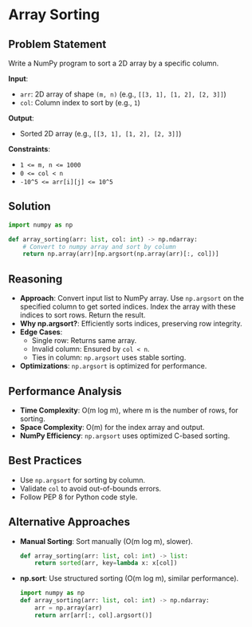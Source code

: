 # Array Sorting

## Problem Statement
Write a NumPy program to sort a 2D array by a specific column.

**Input**:
- `arr`: 2D array of shape `(m, n)` (e.g., `[[3, 1], [1, 2], [2, 3]]`)
- `col`: Column index to sort by (e.g., `1`)

**Output**:
- Sorted 2D array (e.g., `[[3, 1], [1, 2], [2, 3]]`)

**Constraints**:
- `1 <= m, n <= 1000`
- `0 <= col < n`
- `-10^5 <= arr[i][j] <= 10^5`

## Solution
```python
import numpy as np

def array_sorting(arr: list, col: int) -> np.ndarray:
    # Convert to numpy array and sort by column
    return np.array(arr)[np.argsort(np.array(arr)[:, col])]
```

## Reasoning
- **Approach**: Convert input list to NumPy array. Use `np.argsort` on the specified column to get sorted indices. Index the array with these indices to sort rows. Return the result.
- **Why np.argsort?**: Efficiently sorts indices, preserving row integrity.
- **Edge Cases**:
  - Single row: Returns same array.
  - Invalid column: Ensured by `col < n`.
  - Ties in column: `np.argsort` uses stable sorting.
- **Optimizations**: `np.argsort` is optimized for performance.

## Performance Analysis
- **Time Complexity**: O(m log m), where m is the number of rows, for sorting.
- **Space Complexity**: O(m) for the index array and output.
- **NumPy Efficiency**: `np.argsort` uses optimized C-based sorting.

## Best Practices
- Use `np.argsort` for sorting by column.
- Validate `col` to avoid out-of-bounds errors.
- Follow PEP 8 for Python code style.

## Alternative Approaches
- **Manual Sorting**: Sort manually (O(m log m), slower).
  ```python
  def array_sorting(arr: list, col: int) -> list:
      return sorted(arr, key=lambda x: x[col])
  ```
- **np.sort**: Use structured sorting (O(m log m), similar performance).
  ```python
  import numpy as np
  def array_sorting(arr: list, col: int) -> np.ndarray:
      arr = np.array(arr)
      return arr[arr[:, col].argsort()]
  ```
